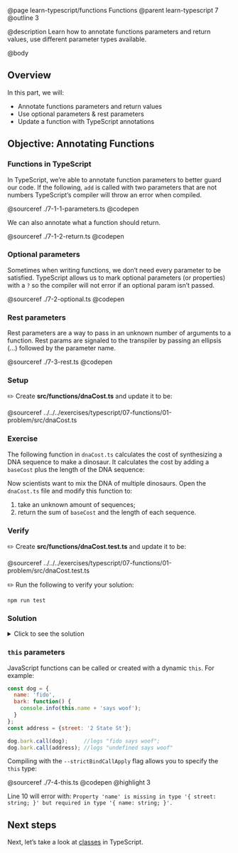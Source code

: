 @page learn-typescript/functions Functions
@parent learn-typescript 7
@outline 3

@description Learn how to annotate functions parameters and return values, use different parameter types available.

@body

## Overview

In this part, we will:

- Annotate functions parameters and return values
- Use optional parameters & rest parameters
- Update a function with TypeScript annotations

## Objective: Annotating Functions 

### Functions in TypeScript

In TypeScript, we’re able to annotate function parameters to better guard our code. If the following, `add` is called  with two parameters that are not numbers TypeScript’s compiler will throw an error when compiled.

@sourceref ./7-1-1-parameters.ts
@codepen

We can also annotate what a function should return.

@sourceref ./7-1-2-return.ts
@codepen

### Optional parameters

Sometimes when writing functions, we don’t need every parameter to be satisfied. TypeScript allows us to mark optional parameters (or properties) with a ``?`` so the compiler will not error if an optional param isn’t passed.

@sourceref ./7-2-optional.ts
@codepen

### Rest parameters

Rest parameters are a way to pass in an unknown number of arguments to a function. Rest params are signaled to the transpiler by passing an ellipsis (...) followed by the parameter name.

@sourceref ./7-3-rest.ts
@codepen

### Setup

✏️ Create **src/functions/dnaCost.ts** and update it to be:

@sourceref ../../../exercises/typescript/07-functions/01-problem/src/dnaCost.ts

### Exercise

The following function in `dnaCost.ts` calculates the cost of synthesizing
a DNA sequence to make a dinosaur. It calculates the cost by adding a `baseCost` plus
the length of the DNA sequence:

Now scientists want to mix the DNA of multiple dinosaurs.
Open the `dnaCost.ts` file and modify this function to:
1. take an unknown amount of sequences;
2. return the sum of `baseCost` and the length of each sequence.

### Verify

✏️ Create **src/functions/dnaCost.test.ts** and update it to be:

@sourceref ../../../exercises/typescript/07-functions/01-problem/src/dnaCost.test.ts

✏️ Run the following to verify your solution:

```shell
npm run test
```

### Solution

<details>
<summary>Click to see the solution</summary>

✏️ Update `dnaCost.ts` to add each sequence to the
base cost.  This solution uses [Array.prototype.reduce](https://developer.mozilla.org/en-US/docs/Web/JavaScript/Reference/Global_Objects/Array/reduce):

@sourceref ./../../../exercises/typescript/07-functions/01-solution/src/dnaCost.ts
@highlight 1-4

You’ll notice that specifying a return type is not necessary.  This is
because TypeScript can infer the return value from the arguments.

The following is another
valid solution:

@sourceref ./../../../exercises/typescript/07-functions/01-solution/src/dnaCost2.ts
@highlight 1-4

</details>

### `this` parameters

JavaScript functions can be called or created with a dynamic `this`. For example:

```js
const dog = {
  name: 'fido',
  bark: function() {
    console.info(this.name + 'says woof');
  }
};
const address = {street: '2 State St'};

dog.bark.call(dog);     //logs "fido says woof";
dog.bark.call(address); //logs "undefined says woof"
```

Compiling with the `--strictBindCallApply` flag allows you to
specify the `this` type:

@sourceref ./7-4-this.ts
@codepen
@highlight 3

Line 10 will error with: `Property 'name' is missing in type '{ street: string; }' but required in type '{ name: string; }'.`

## Next steps

Next, let’s take a look at [classes](./classes.html) in TypeScript.
